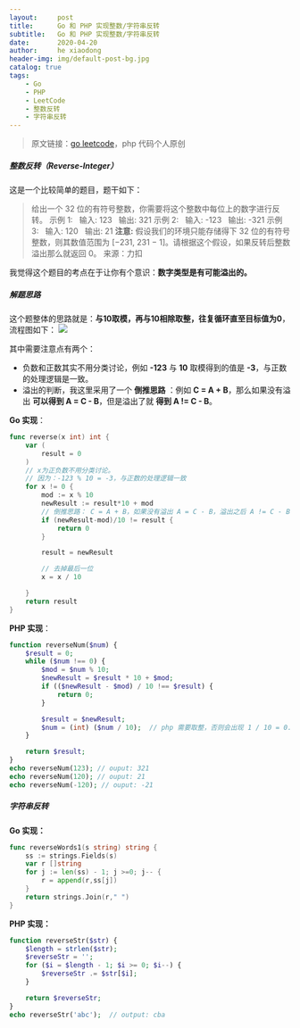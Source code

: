 ```yaml
---
layout:     post
title:      Go 和 PHP 实现整数/字符串反转
subtitle:   Go 和 PHP 实现整数/字符串反转
date:       2020-04-20
author:     he xiaodong
header-img: img/default-post-bg.jpg
catalog: true
tags:
    - Go
    - PHP
    - LeetCode
    - 整数反转
    - 字符串反转
---
```


> 原文链接：[go leetcode](https://github.com/wx-satellite/go-leetcode)，php 代码个人原创

##### 整数反转（Reverse-Integer）
这是一个比较简单的题目，题干如下：
> 给出一个 32 位的有符号整数，你需要将这个整数中每位上的数字进行反转。
示例 1:
&nbsp;&nbsp;输入: 123
&nbsp;&nbsp;输出: 321
示例 2:
&nbsp;&nbsp;输入: -123
&nbsp;&nbsp;输出: -321
示例 3:
&nbsp;&nbsp;输入: 120
&nbsp;&nbsp;输出: 21
**注意:**
假设我们的环境只能存储得下 32 位的有符号整数，则其数值范围为 [−231,  231 − 1]。请根据这个假设，如果反转后整数溢出那么就返回 0。
来源：力扣

我觉得这个题目的考点在于让你有个意识：**数字类型是有可能溢出的。**

##### 解题思路
这个题整体的思路就是：**与10取模，再与10相除取整，往复循环直至目标值为0**，流程图如下：
![](https://cdn.learnku.com/uploads/images/202004/10/21280/VkoCxHWjhy.jpg!large)

其中需要注意点有两个：
* 负数和正数其实不用分类讨论，例如 **-123** 与 **10** 取模得到的值是 **-3**，与正数的处理逻辑是一致。
* 溢出的判断，我这里采用了一个 **倒推思路** ：例如 **C = A + B**，那么如果没有溢出 **可以得到 A = C - B**，但是溢出了就 **得到 A != C - B**。


**Go 实现**：
```go
func reverse(x int) int {
    var (
        result = 0
    )
    // x为正负数不用分类讨论。
    // 因为：-123 % 10 = -3，与正数的处理逻辑一致
    for x != 0 {
        mod := x % 10
        newResult := result*10 + mod
        // 倒推思路： C = A + B，如果没有溢出 A = C - B，溢出之后 A != C - B
        if (newResult-mod)/10 != result {
            return 0
        }

        result = newResult

        // 去掉最后一位
        x = x / 10

    }
    return result
}
```

**PHP 实现**：
```php
function reverseNum($num) {
    $result = 0;
    while ($num !== 0) {
        $mod = $num % 10;
        $newResult = $result * 10 + $mod;
        if (($newResult - $mod) / 10 !== $result) {
            return 0;
        }

        $result = $newResult;
        $num = (int) ($num / 10);  // php 需要取整，否则会出现 1 / 10 = 0.1
    }

    return $result;
}
echo reverseNum(123); // ouput: 321
echo reverseNum(120); // ouput: 21
echo reverseNum(-120); // ouput: -21
```

##### 字符串反转
**Go 实现：**
```go
func reverseWords1(s string) string {
	ss := strings.Fields(s)
	var r []string
	for j := len(ss) - 1; j >=0; j-- {
		r = append(r,ss[j])
	}
	return strings.Join(r," ")
}
```

**PHP 实现：**
```php
function reverseStr($str) {
    $length = strlen($str);
    $reverseStr = '';
    for ($i = $length - 1; $i >= 0; $i--) {
        $reverseStr .= $str[$i];
    }

    return $reverseStr;
}
echo reverseStr('abc');  // output: cba
```
